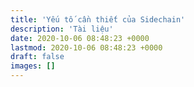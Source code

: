 ```yaml
---
title: 'Yếu tố cần thiết của Sidechain'
description: 'Tài liệu'
date: 2020-10-06 08:48:23 +0000
lastmod: 2020-10-06 08:48:23 +0000
draft: false
images: []
---
```

